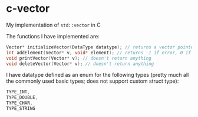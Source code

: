 # c-vector

My implementation of `std::vector` in C

The functions I have implemented are:

```c
Vector* initializeVector(DataType datatype); // returns a vector pointer
int addElement(Vector* v, void* element); // returns -1 if error, 0 if no error
void printVector(Vector* v); // doesn't return anything
void deleteVector(Vector* v); // doesn't return anything 
```

I have datatype defined as an enum for the following types (pretty much all the commonly used basic types; does not support custom struct type):

```c
TYPE_INT,
TYPE_DOUBLE,
TYPE_CHAR,
TYPE_STRING
```

